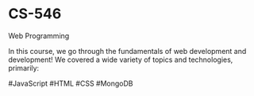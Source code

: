 # CS-546
Web Programming 

In this course, we go through the fundamentals of web development and development! We covered a wide variety of topics and technologies, primarily:

#JavaScript
#HTML
#CSS
#MongoDB
